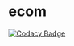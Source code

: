 # ecom
[![Codacy Badge](https://app.codacy.com/project/badge/Grade/47bb9f67883a45be91cfebec986a18cd)](https://app.codacy.com/gh/ravendraksingh/ecom/dashboard?utm_source=gh&utm_medium=referral&utm_content=&utm_campaign=Badge_grade)
